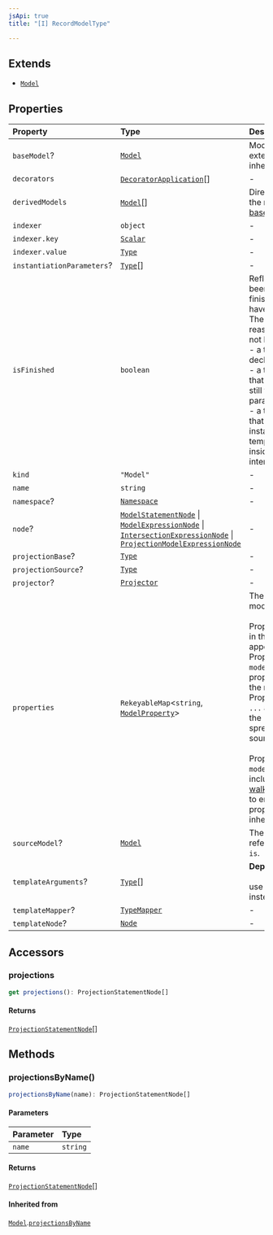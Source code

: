 ```yaml
---
jsApi: true
title: "[I] RecordModelType"

---
```

## Extends

- [`Model`](Model.md)

## Properties

| Property | Type | Description | Inheritance |
| :------ | :------ | :------ | :------ |
| `baseModel`? | [`Model`](Model.md) | Model this model extends. This represent inheritance. | [`Model`](Model.md).`baseModel` |
| `decorators` | [`DecoratorApplication`](DecoratorApplication.md)[] | - | [`Model`](Model.md).`decorators` |
| `derivedModels` | [`Model`](Model.md)[] | Direct children. This is the reverse relation of [baseModel](ArrayModelType.md) | [`Model`](Model.md).`derivedModels` |
| `indexer` | `object` | - | [`Model`](Model.md).`indexer` |
| `indexer.key` | [`Scalar`](Scalar.md) | - | - |
| `indexer.value` | [`Type`](../type-aliases/Type.md) | - | - |
| `instantiationParameters`? | [`Type`](../type-aliases/Type.md)[] | - | [`Model`](Model.md).`instantiationParameters` |
| `isFinished` | `boolean` | Reflect if a type has been finished(Decorators have been called).<br />There is multiple reasons a type might not be finished:<br />- a template declaration will not<br />- a template instance that argument that are still template parameters<br />- a template instance that is only partially instantiated(like a templated operation inside a templated interface) | [`Model`](Model.md).`isFinished` |
| `kind` | `"Model"` | - | [`Model`](Model.md).`kind` |
| `name` | `string` | - | [`Model`](Model.md).`name` |
| `namespace`? | [`Namespace`](Namespace.md) | - | [`Model`](Model.md).`namespace` |
| `node`? | [`ModelStatementNode`](ModelStatementNode.md) \| [`ModelExpressionNode`](ModelExpressionNode.md) \| [`IntersectionExpressionNode`](IntersectionExpressionNode.md) \| [`ProjectionModelExpressionNode`](ProjectionModelExpressionNode.md) | - | [`Model`](Model.md).`node` |
| `projectionBase`? | [`Type`](../type-aliases/Type.md) | - | [`Model`](Model.md).`projectionBase` |
| `projectionSource`? | [`Type`](../type-aliases/Type.md) | - | [`Model`](Model.md).`projectionSource` |
| `projector`? | [`Projector`](Projector.md) | - | [`Model`](Model.md).`projector` |
| `properties` | `RekeyableMap`<`string`, [`ModelProperty`](ModelProperty.md)\> | The properties of the model.<br /><br />Properties are ordered in the order that they appear in source.<br />Properties obtained via `model is` appear before properties defined in<br />the model body. Properties obtained via `...` are inserted where the<br />spread appears in source.<br /><br />Properties inherited via `model extends` are not included. Use<br />[walkPropertiesInherited](../functions/walkPropertiesInherited.md) to enumerate all properties in the<br />inheritance hierarchy. | [`Model`](Model.md).`properties` |
| `sourceModel`? | [`Model`](Model.md) | The model that is referenced via `model is`. | [`Model`](Model.md).`sourceModel` |
| `templateArguments`? | [`Type`](../type-aliases/Type.md)[] | **Deprecated**<br /><br />use templateMapper instead. | [`Model`](Model.md).`templateArguments` |
| `templateMapper`? | [`TypeMapper`](TypeMapper.md) | - | [`Model`](Model.md).`templateMapper` |
| `templateNode`? | [`Node`](../type-aliases/Node.md) | - | [`Model`](Model.md).`templateNode` |

## Accessors

### projections

```ts
get projections(): ProjectionStatementNode[]
```

#### Returns

[`ProjectionStatementNode`](ProjectionStatementNode.md)[]

## Methods

### projectionsByName()

```ts
projectionsByName(name): ProjectionStatementNode[]
```

#### Parameters

| Parameter | Type |
| :------ | :------ |
| `name` | `string` |

#### Returns

[`ProjectionStatementNode`](ProjectionStatementNode.md)[]

#### Inherited from

[`Model`](Model.md).[`projectionsByName`](Model.md#projectionsbyname)
